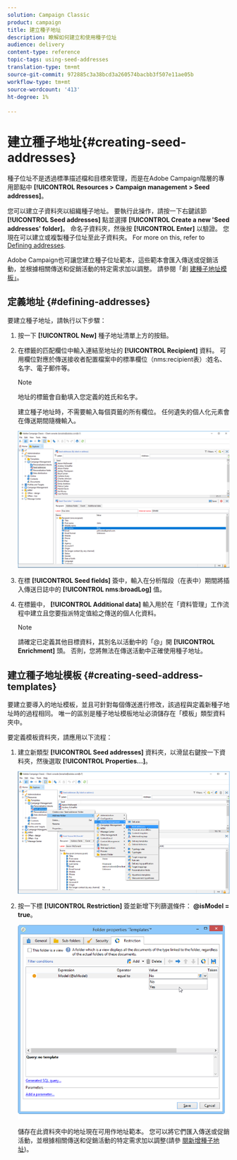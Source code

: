 ```yaml
---
solution: Campaign Classic
product: campaign
title: 建立種子地址
description: 瞭解如何建立和使用種子位址
audience: delivery
content-type: reference
topic-tags: using-seed-addresses
translation-type: tm+mt
source-git-commit: 972885c3a38bcd3a260574bacbb3f507e11ae05b
workflow-type: tm+mt
source-wordcount: '413'
ht-degree: 1%

---
```



# 建立種子地址{#creating-seed-addresses}

種子位址不是透過標準描述檔和目標來管理，而是在Adobe Campaign階層的專用節點中 **[!UICONTROL Resources > Campaign management > Seed addresses]**。

您可以建立子資料夾以組織種子地址。 要執行此操作，請按一下右鍵該節 **[!UICONTROL Seed addresses]** 點並選擇 **[!UICONTROL Create a new 'Seed addresses' folder]**。 命名子資料夾，然後按 **[!UICONTROL Enter]** 以驗證。 您現在可以建立或複製種子位址至此子資料夾。 For more on this, refer to [Defining addresses](#defining-addresses).

Adobe Campaign也可讓您建立種子位址範本，這些範本會匯入傳送或促銷活動，並根據相關傳送和促銷活動的特定需求加以調整。 請參閱「創 [建種子地址模板」](#creating-seed-address-templates)。

## 定義地址 {#defining-addresses}

要建立種子地址，請執行以下步驟：

1. 按一下 **[!UICONTROL New]** 種子地址清單上方的按鈕。
1. 在標籤的匹配欄位中輸入連結至地址的 **[!UICONTROL Recipient]** 資料。 可用欄位對應於傳送接收者配置檔案中的標準欄位（nms:recipient表）:姓名、名字、電子郵件等。

   >[!NOTE]
   >
   >地址的標籤會自動填入您定義的姓氏和名字。
   >
   >建立種子地址時，不需要輸入每個頁籤的所有欄位。 任何遺失的個人化元素會在傳送期間隨機輸入。

   ![](assets/s_ncs_user_seedlist_new_address.png)

1. 在標 **[!UICONTROL Seed fields]** 簽中，輸入在分析階段（在表中）期間將插入傳送日誌中的 **[!UICONTROL nms:broadLog]** 值。

1. 在標籤中， **[!UICONTROL Additional data]** 輸入用於在「資料管理」工作流程中建立且您要指派特定值給之傳送的個人化資料。

   >[!NOTE]
   >
   >請確定已定義其他目標資料，其別名以活動中的「@」開 **[!UICONTROL Enrichment]** 頭。 否則，您將無法在傳送活動中正確使用種子地址。

## 建立種子地址模板 {#creating-seed-address-templates}

要建立要導入的地址模板，並且可針對每個傳送進行修改，該過程與定義新種子地址時的過程相同。 唯一的區別是種子地址模板地址必須儲存在「模板」類型資料夾中。

要定義模板資料夾，請應用以下流程：

1. 建立新類型 **[!UICONTROL Seed addresses]** 資料夾，以滑鼠右鍵按一下資料夾，然後選取 **[!UICONTROL Properties...]**。

   ![](assets/s_ncs_user_seedlist_template_folder.png)

1. 按一下標 **[!UICONTROL Restriction]** 簽並新增下列篩選條件： **@isModel = true**。

   ![](assets/s_ncs_user_seedlist_folder_is_model.png)

   儲存在此資料夾中的地址現在可用作地址範本。 您可以將它們匯入傳送或促銷活動，並根據相關傳送和促銷活動的特定需求加以調整(請參 [閱新增種子地址](../../delivery/using/adding-seed-addresses.md))。

